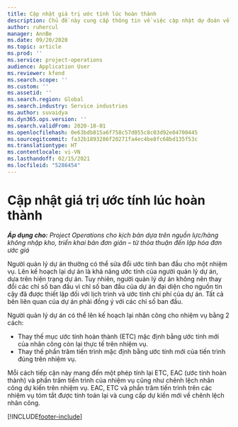 ```yaml
---
title: Cập nhật giá trị ước tính lúc hoàn thành
description: Chủ đề này cung cấp thông tin về việc cập nhật dự đoán về công sức dành cho một dự án.
author: ruhercul
manager: AnnBe
ms.date: 09/20/2020
ms.topic: article
ms.prod: ''
ms.service: project-operations
audience: Application User
ms.reviewer: kfend
ms.search.scope: ''
ms.custom: ''
ms.assetid: ''
ms.search.region: Global
ms.search.industry: Service industries
ms.author: suvaidya
ms.dyn365.ops.version: ''
ms.search.validFrom: 2020-10-01
ms.openlocfilehash: 0e63bdb815a6f758c57d055c8c03d92e04700445
ms.sourcegitcommit: fa32b1893286f20271fa4ec4be8fc68bd135f53c
ms.translationtype: HT
ms.contentlocale: vi-VN
ms.lasthandoff: 02/15/2021
ms.locfileid: "5286454"
---
```

# <a name="update-estimate-at-completion"></a>Cập nhật giá trị ước tính lúc hoàn thành

_**Áp dụng cho:** Project Operations cho kịch bản dựa trên nguồn lực/hàng không nhập kho, triển khai bản đơn giản – từ thỏa thuận đến lập hóa đơn ước giá_

Người quản lý dự án thường có thể sửa đổi ước tính ban đầu cho một nhiệm vụ. Lên kế hoạch lại dự án là khả năng ước tính của người quản lý dự án, dựa trên hiện trạng dự án. Tuy nhiên, người quản lý dự án không nên thay đổi các chỉ số ban đầu vì chỉ số ban đầu của dự án đại diện cho nguồn tin cậy đã được thiết lập đối với lịch trình và ước tính chi phí của dự án. Tất cả bên liên quan của dự án phải đồng ý với các chỉ số ban đầu.

Người quản lý dự án có thể lên kế hoạch lại nhân công cho nhiệm vụ bằng 2 cách:

- Thay thế mục ước tính hoàn thành (ETC) mặc định bằng ước tính mới của nhân công còn lại thực tế trên nhiệm vụ. 
- Thay thế phần trăm tiến trình mặc định bằng ước tính mới của tiến trình đúng trên nhiệm vụ.

Mỗi cách tiếp cận này mang đến một phép tính lại ETC, EAC (ước tính hoàn thành) và phần trăm tiến trình của nhiệm vụ cũng như chênh lệch nhân công dự kiến trên nhiệm vụ. EAC, ETC và phần trăm tiến trình trên các nhiệm vụ tóm tắt được tính toán lại và cung cấp dự kiến mới về chênh lệch nhân công.


[!INCLUDE[footer-include](../includes/footer-banner.md)]